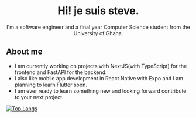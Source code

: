 <h1 align="center">
Hi! je suis steve.
</h1>
<p align="center">
I'm a software engineer and a final year
Computer Science student from the University
of Ghana.
</p>

## About me

- I am currently working on projects with NextJS(with TypeScript) for the frontend
  and FastAPI for the backend.
- I also like mobile app development in React Native with Expo and I am planning
  to learn Flutter soon.
- I am ever ready to learn something new and looking forward contribute to your
  next project.

[![Top Langs](https://github-readme-stats.vercel.app/api/top-langs/?username=stevedzakpasu&layout=compact&langs_count=10&theme=github_dark&hide_border=true&count-private=true)](https://github.com/stevedzakpasu)
